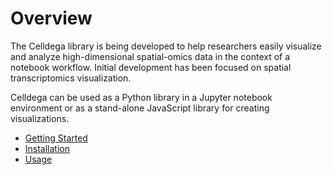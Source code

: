 # Overview

The Celldega library is being developed to help researchers easily visualize and analyze high-dimensional spatial-omics data in the context of a notebook workflow. Initial development has been focused on spatial transcriptomics visualization.

Celldega can be used as a Python library in a Jupyter notebook environment or as a stand-alone JavaScript library for creating visualizations.

- [Getting Started](getting_started.md)
- [Installation](installation.md)
- [Usage](usage.md)